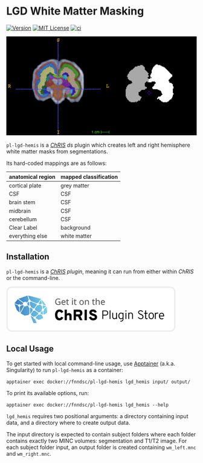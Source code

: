 # LGD White Matter Masking

[![Version](https://img.shields.io/docker/v/fnndsc/pl-lgd-hemis?sort=semver)](https://hub.docker.com/r/fnndsc/pl-lgd-hemis)
[![MIT License](https://img.shields.io/github/license/fnndsc/pl-lgd-hemis)](https://github.com/FNNDSC/pl-lgd-hemis/blob/main/LICENSE)
[![ci](https://github.com/FNNDSC/pl-lgd-hemis/actions/workflows/ci.yml/badge.svg)](https://github.com/FNNDSC/pl-lgd-hemis/actions/workflows/ci.yml)

![figure](img/figure.png)

`pl-lgd-hemis` is a [_ChRIS_](https://chrisproject.org/)
_ds_ plugin which creates left and right hemisphere white matter
masks from segmentations.

Its hard-coded mappings are as follows:

| anatomical region   | mapped classification |
|---------------------|-----------------------|
| cortical plate      | grey matter           |
| CSF                 | CSF                   |
| brain stem          | CSF                   |
| midbrain            | CSF                   |
| cerebellum          | CSF                   |
| Clear Label         | background            |
| everything else     | white matter          |

## Installation

`pl-lgd-hemis` is a _[ChRIS](https://chrisproject.org/) plugin_, meaning it can
run from either within _ChRIS_ or the command-line.

[![Get it from chrisstore.co](https://raw.githubusercontent.com/FNNDSC/ChRIS_store_ui/963938c241636e4c3dc4753ee1327f56cb82d8b5/src/assets/public/badges/light.svg)](https://chrisstore.co/plugin/pl-lgd-hemis)

## Local Usage

To get started with local command-line usage, use [Apptainer](https://apptainer.org/)
(a.k.a. Singularity) to run `pl-lgd-hemis` as a container:

```shell
apptainer exec docker://fnndsc/pl-lgd-hemis lgd_hemis input/ output/
```

To print its available options, run:

```shell
apptainer exec docker://fnndsc/pl-lgd-hemis lgd_hemis --help
```

`lgd_hemis` requires two positional arguments: a directory containing
input data, and a directory where to create output data.

The input directory is expected to contain subject folders where each
folder contains exactly two MINC volumes: segmentation and T1/T2 image.
For each subject folder input, an output folder is created containing
`wm_left.mnc` and `wm_right.mnc`.
